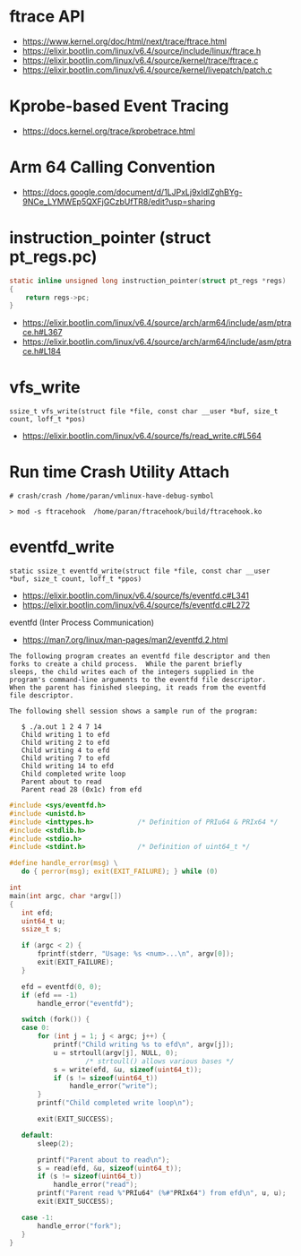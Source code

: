 
# ftrace API

- https://www.kernel.org/doc/html/next/trace/ftrace.html
- https://elixir.bootlin.com/linux/v6.4/source/include/linux/ftrace.h
- https://elixir.bootlin.com/linux/v6.4/source/kernel/trace/ftrace.c
- https://elixir.bootlin.com/linux/v6.4/source/kernel/livepatch/patch.c

# Kprobe-based Event Tracing

- https://docs.kernel.org/trace/kprobetrace.html

# Arm 64 Calling Convention

- https://docs.google.com/document/d/1LJPxLj9xIdlZghBYg-9NCe_LYMWEp5QXFjGCzbUfTR8/edit?usp=sharing

# instruction_pointer (struct pt_regs.pc)

```c
static inline unsigned long instruction_pointer(struct pt_regs *regs)
{
	return regs->pc;
}
```

- https://elixir.bootlin.com/linux/v6.4/source/arch/arm64/include/asm/ptrace.h#L367
- https://elixir.bootlin.com/linux/v6.4/source/arch/arm64/include/asm/ptrace.h#L184

# vfs_write

`ssize_t vfs_write(struct file *file, const char __user *buf, size_t count, loff_t *pos)`

- https://elixir.bootlin.com/linux/v6.4/source/fs/read_write.c#L564

# Run time Crash Utility Attach

```
# crash/crash /home/paran/vmlinux-have-debug-symbol

> mod -s ftracehook  /home/paran/ftracehook/build/ftracehook.ko
```

# eventfd_write

`static ssize_t eventfd_write(struct file *file, const char __user *buf, size_t count, loff_t *ppos)`

- https://elixir.bootlin.com/linux/v6.4/source/fs/eventfd.c#L341
- https://elixir.bootlin.com/linux/v6.4/source/fs/eventfd.c#L272

eventfd (Inter Process Communication)

- https://man7.org/linux/man-pages/man2/eventfd.2.html

```
The following program creates an eventfd file descriptor and then
forks to create a child process.  While the parent briefly
sleeps, the child writes each of the integers supplied in the
program's command-line arguments to the eventfd file descriptor.
When the parent has finished sleeping, it reads from the eventfd
file descriptor.

The following shell session shows a sample run of the program:

   $ ./a.out 1 2 4 7 14
   Child writing 1 to efd
   Child writing 2 to efd
   Child writing 4 to efd
   Child writing 7 to efd
   Child writing 14 to efd
   Child completed write loop
   Parent about to read
   Parent read 28 (0x1c) from efd
```

```c
#include <sys/eventfd.h>
#include <unistd.h>
#include <inttypes.h>           /* Definition of PRIu64 & PRIx64 */
#include <stdlib.h>
#include <stdio.h>
#include <stdint.h>             /* Definition of uint64_t */

#define handle_error(msg) \
   do { perror(msg); exit(EXIT_FAILURE); } while (0)

int
main(int argc, char *argv[])
{
   int efd;
   uint64_t u;
   ssize_t s;

   if (argc < 2) {
       fprintf(stderr, "Usage: %s <num>...\n", argv[0]);
       exit(EXIT_FAILURE);
   }

   efd = eventfd(0, 0);
   if (efd == -1)
       handle_error("eventfd");

   switch (fork()) {
   case 0:
       for (int j = 1; j < argc; j++) {
           printf("Child writing %s to efd\n", argv[j]);
           u = strtoull(argv[j], NULL, 0);
                   /* strtoull() allows various bases */
           s = write(efd, &u, sizeof(uint64_t));
           if (s != sizeof(uint64_t))
               handle_error("write");
       }
       printf("Child completed write loop\n");

       exit(EXIT_SUCCESS);

   default:
       sleep(2);

       printf("Parent about to read\n");
       s = read(efd, &u, sizeof(uint64_t));
       if (s != sizeof(uint64_t))
           handle_error("read");
       printf("Parent read %"PRIu64" (%#"PRIx64") from efd\n", u, u);
       exit(EXIT_SUCCESS);

   case -1:
       handle_error("fork");
   }
}
```